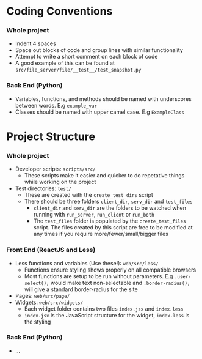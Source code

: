 

# Coding Conventions

### Whole project
  * Indent 4 spaces
  * Space out blocks of code and group lines with similar functionality
  * Attempt to write a short comment on each block of code
  * A good example of this can be found at `src/file_server/file/__test__/test_snapshot.py`

### Back End (Python)
  * Variables, functions, and methods should be named with underscores between words. E.g `example_var`
  * Classes should be named with upper camel case. E.g `ExampleClass`

# Project Structure

### Whole project
  * Developer scripts: `scripts/src/`
    * These scripts make it easier and quicker to do repetative things while working on the project
  * Test directories: `test/`
    * These are created with the `create_test_dirs` script
    * There should be three folders `client_dir`, `serv_dir` and `test_files`
      * `client_dir` and `serv_dir` are the folders to be watched when running with `run_server`, `run_client` or `run_both`
      * The `test_files` folder is populated by the `create_test_files` script. The files created by this script are free to be modified at any times if you require more/fewer/small/bigger files

### Front End (ReactJS and Less)
  * Less functions and variables (Use these!): `web/src/less/`
    * Functions ensure styling shows properly on all compatible browsers
    * Most functions are setup to be run without parameters. E.g `.user-select();` would make text non-selectable and `.border-radius();` will give a standard border-radius for the site 
  * Pages: `web/src/page/`
  * Widgets: `web/src/widgets/`
    * Each widget folder contains two files `index.jsx` and `index.less`
    * `index.jsx` is the JavaScript structure for the widget, `index.less` is the styling

### Back End (Python)
  * ...
